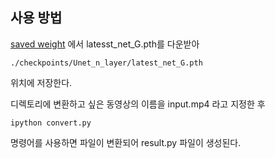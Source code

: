 ## 사용 방법

[saved weight](https://sangmyungkr-my.sharepoint.com/:f:/g/personal/201511061_sangmyung_kr/Er9t298Cc-FAp7X9w1WCHTEB0jIad8Dnj32TEqB5EOoJHA?e=g8h2sO) 에서 latesst_net_G.pth를 다운받아

```
./checkpoints/Unet_n_layer/latest_net_G.pth
```

위치에 저장한다.



디렉토리에 변환하고 싶은 동영상의 이름을 input.mp4 라고 지정한 후

```
ipython convert.py
```

명령어를 사용하면 파일이 변환되어 result.py 파일이 생성된다.
